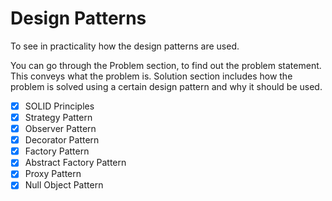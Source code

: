 # Design Patterns
To see in practicality how the design patterns are used.

You can go through the Problem section, to find out the problem statement. This conveys what the problem is.
Solution section includes how the problem is solved using a certain design pattern and why it should be used.

- [x] SOLID Principles
- [x] Strategy Pattern
- [x] Observer Pattern
- [x] Decorator Pattern
- [x] Factory Pattern
- [x] Abstract Factory Pattern
- [x] Proxy Pattern
- [x] Null Object Pattern
